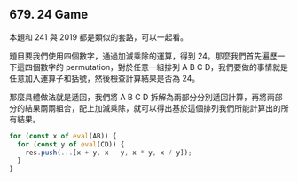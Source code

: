 ## 679. 24 Game

本題和 241 與 2019 都是類似的套路，可以一起看。

題目要我們使用四個數字，通過加減乘除的運算，得到 24。那麼我們首先遍歷一下這四個數字的 permutation，對於任意一組排列 A B C D，我們要做的事情就是任意加入運算子和括號，然後檢查計算結果是否為 24。

那麼具體做法就是遞回，我們將 A B C D 拆解為兩部分分別遞回計算，再將兩部分的結果兩兩組合，配上加減乘除，就可以得出基於這個排列我們所能計算出的所有結果。

```ts
for (const x of eval(AB)) {
  for (const y of eval(CD)) {
    res.push(...[x + y, x - y, x * y, x / y]);
  }
}
```
